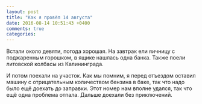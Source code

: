 ```yaml
---
layout: post
title: "Как я провёл 14 августа"
date: 2016-08-14 10:51:43 +0400
comments: true
categories: 
---
```

Встали около девяти, погода хорошая. На завтрак ели яичницу с поджаренным горошком, в ящике нашлась одна банка. Также поели литовской колбасы из Калининграда.

И потом поехали на участок. Как мы помним, я перед отъездом оставил машину с отрицательным количеством бензина в баке, так что надо было ещё доехать до заправки. Этот номер нам вполне удался, так что ещё одна проблема отпала. Дальше доехали без приключений. 